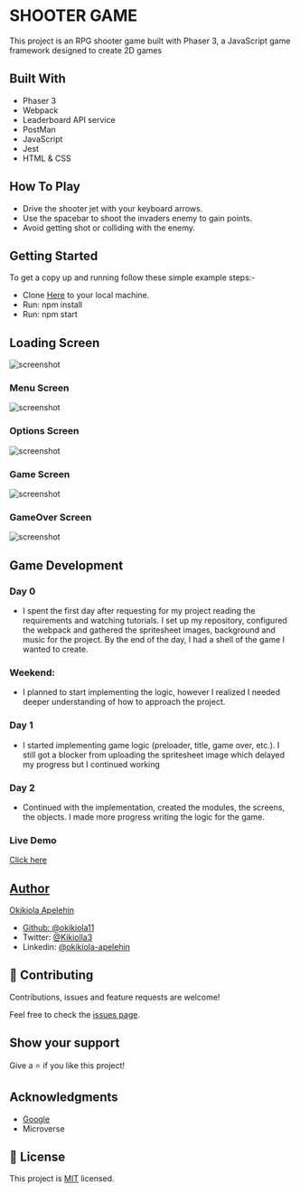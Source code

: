 # SHOOTER GAME

This project is an RPG shooter game built with Phaser 3, a JavaScript game framework designed to create 2D games


## Built With
- Phaser 3
- Webpack
- Leaderboard API service
- PostMan
- JavaScript
- Jest
- HTML & CSS

## How To Play
- Drive the shooter jet with your keyboard arrows.
- Use the spacebar to shoot the invaders enemy to gain points.
- Avoid getting shot or colliding with the enemy.

## Getting Started
To get a copy up and running follow these simple example steps:-

- Clone <a href="https://github.com/okikiola11/js-shooter-rpg.git">Here</a> to your local machine.
- Run: npm install
- Run: npm start


## Loading Screen
![screenshot](src/assets/screensht/screenshot4.png)

### Menu Screen
![screenshot](src/assets/screensht/screenshot1.png)

### Options Screen
![screenshot](src/assets/screensht/screenshot2.png)

### Game Screen
![screenshot](src/assets/screensht/screenshot3.png)

### GameOver Screen
![screenshot](src/assets/screensht/screenshot5.png)

## Game Development

### Day 0
- I spent the first day after requesting for my project reading the requirements and watching tutorials. I set up my repository, configured the webpack and gathered the spritesheet images, background and music for the project. By the end of the day, I had a shell of the game I wanted to create.

### Weekend:
- I planned to start implementing the logic, however I realized I needed deeper understanding of how to approach the project.

### Day 1
- I started implementing game logic (preloader, title, game over, etc.). I still got a blocker from uploading the spritesheet image which delayed my progress but I continued working

### Day 2 
- Continued with the implementation, created the modules, the screens, the objects. I made more progress writing the logic for the game.

### Live Demo
<a href="https://elated-lumiere-273d6b.netlify.app/">Click here</div>


## Author
 Okikiola Apelehin

- Github: [@okikiola11](https://github.com/okikiola11)
- Twitter: [@Kikiolla3](https://twitter.com/Kikiolla3)
- Linkedin: [@okikiola-apelehin](https://www.linkedin.com/in/okikiola-apelehin-459008122/)

## 🤝 Contributing

Contributions, issues and feature requests are welcome!

Feel free to check the [issues page](https://github.com/okikiola11/js-shooter-rpg/issues).

## Show your support

Give a ⭐️ if you like this project!

## Acknowledgments

- <a href="https://google.com">Google</a>
- Microverse

## 📝 License

This project is [MIT](lic.url) licensed.